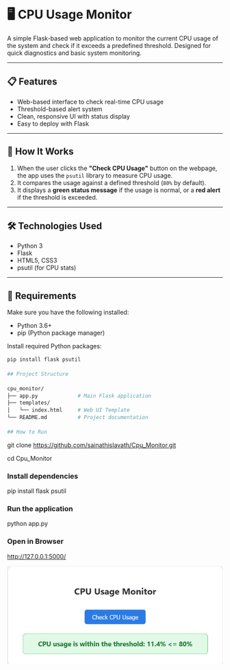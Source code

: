 # 🖥️ CPU Usage Monitor

A simple Flask-based web application to monitor the current CPU usage of the system and check if it exceeds a predefined threshold. Designed for quick diagnostics and basic system monitoring.

---

## 📋 Features

- Web-based interface to check real-time CPU usage
- Threshold-based alert system
- Clean, responsive UI with status display
- Easy to deploy with Flask

---

## 🚀 How It Works

1. When the user clicks the **"Check CPU Usage"** button on the webpage, the app uses the `psutil` library to measure CPU usage.
2. It compares the usage against a defined threshold (`80%` by default).
3. It displays a **green status message** if the usage is normal, or a **red alert** if the threshold is exceeded.

---

## 🛠️ Technologies Used

- Python 3
- Flask
- HTML5, CSS3
- psutil (for CPU stats)

---

## 🧾 Requirements

Make sure you have the following installed:

- Python 3.6+
- pip (Python package manager)

Install required Python packages:

```bash
pip install flask psutil

## Project Structure

cpu_monitor/
├── app.py             # Main Flask application
├── templates/
│   └── index.html     # Web UI Template
└── README.md          # Project documentation

## How to Run
```
git clone https://github.com/sainathislavath/Cpu_Monitor.git

cd Cpu_Monitor

### Install dependencies

pip install flask psutil

### Run the application

python app.py

### Open in Browser

http://127.0.0.1:5000/

![alt Cpu Monitor](image.png)